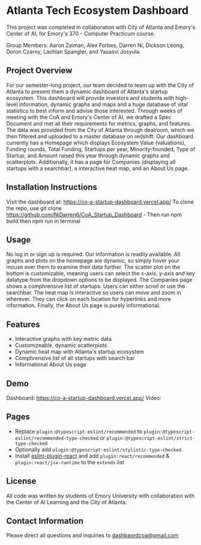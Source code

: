 # Atlanta Tech Ecosystem Dashboard

This project was completed in collaboration with City of Atlanta and Emory's Center of AI, for Emory's 370 - Computer Practicum course.

Group Members: Aaron Zaiman, Alex Forbes, Darren Ni, Dickson Leong, Doron Czarny, Lachlan Spangler, and Yasasvi Josyula.

## Project Overview
For our semester-long project, our team decided to team up with the City of Atlanta to present them a dynamic dashboard of Atlanta's startup ecosystem. This dashboard will provide investors and students with high-level information, dynamic graphs and maps and a huge database of vital statistics to best inform and advise those interested. Through weeks of meeting with the CoA and Emory's Center of AI, we drafted a Spec Document and met all their requirements for metrics, graphs, and features. The data was provided from the City of Atlanta through dealroom, which we then filtered and uploaded to a master database on redshift. Our dashboard currently has a Homepage which displays Ecosystem Value (valuations), Funding rounds, Total Funding, Startups per year, Minority-founded, Type of Startup, and Amount raised this year through dynamic graphs and scatterplots. Additionally, it has a page for Companies (displaying all startups with a searchbar), a interactive heat map, and an About Us page. 

## Installation Instructions
Visit the dashboard at: https://co-a-startup-dashboard.vercel.app/
To clone the repo, use git clone https://github.com/NiDarren6/CoA_Startup_Dashboard - Then run npm build then npm run in terminal

## Usage
No log in or sign up is required. Our information is readily available. All graphs and plots on the homepage are dynamic, so simply hover your mouse over them to examine their data further. The scatter plot on the bottom is customizable, meaning users can select the x-axis, y-axis and key datatype from the dropdown options to be displayed. The Companies page shows a comphrensive list of startups. Users can either scroll or use the searchbar. The heat map is interactive so users can move and zoom in wherever. They can click on each location for hyperlinks and more information. Finally, the About Us page is purely informational.

## Features
- Interactive graphs with key metric data
- Customizeable, dynamic scatterplots
- Dynamic heat map with Atlanta's startup ecosystem
- Comphrensive list of all startups with search bar
- Informational About Us page

## Demo

Dashboard: https://co-a-startup-dashboard.vercel.app/
Video:

## Pages

- Replace `plugin:@typescript-eslint/recommended` to `plugin:@typescript-eslint/recommended-type-checked` or `plugin:@typescript-eslint/strict-type-checked`
- Optionally add `plugin:@typescript-eslint/stylistic-type-checked`
- Install [eslint-plugin-react](https://github.com/jsx-eslint/eslint-plugin-react) and add `plugin:react/recommended` & `plugin:react/jsx-runtime` to the `extends` list

## License
All code was written by students of Emory University with collaboration with the Center of AI Learning and the City of Atlanta.

## Contact Information
Please direct all questions and inquiries to dashbaordcoa@gmail.com
